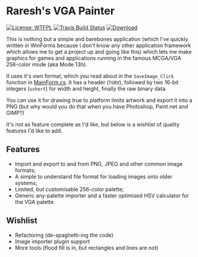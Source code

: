# Raresh's VGA Painter

[![License: WTFPL](https://img.shields.io/github/license/thegreatrazz/VGAPainter?style=flat-square)](LICENSE.txt)
[![Travis Build Status](https://img.shields.io/travis/thegreatrazz/VGAPainter?style=flat-square)](https://travis-ci.org/thegreatrazz/VGAPainter)
[![Download](https://img.shields.io/github/downloads/thegreatrazz/VGAPainter/total?style=flat-square)](https://github.com/thegreatrazz/VGAPainter/releases)

This is nothing but a simple and barebones application (which I've quickly written in WinForms because I don't know any other application framework which allows me to get a project up and going like this) which lets me make graphics for games and applications running in the famous MCGA/VGA 256-color mode (aka Mode 13h).

It uses it's own format, which you read about in the `SaveImage_Click` function in [MainForm.cs](VGAPainter/MainForm.cs). It has a header (`TGRV`), followed by two 16-bit integers (`ushort`) for width and height, finally the raw binary data.

You can use it for drawing true to platform limits artwork and export it into a PNG (but why would you do that when you have Photoshop, Paint.net and GIMP?)

It's not as feature complete as I'd like, but below is a wishlist of quality features I'd like to add.

## Features

* Import and export to and from PNG, JPEG and other common image formats;
* A simple to understand file format for loading images onto older systems;
* Limited, but customisable 256-color palette;
* Generic any-palette importer and a faster optimised HSV calculator for the VGA palette

## Wishlist

* Refactoring (de-spaghetti-ing the code)
* Image importer plugin support
* More tools (flood fill is in, but rectangles and lines are not)
